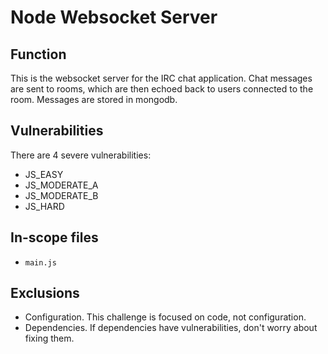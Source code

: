 # Node Websocket Server

## Function
This is the websocket server for the IRC chat application. Chat messages are sent to rooms, which are then echoed back to users connected to the room. Messages are stored in mongodb.

## Vulnerabilities
There are 4 severe vulnerabilities:
- JS_EASY
- JS_MODERATE_A
- JS_MODERATE_B
- JS_HARD

## In-scope files
- `main.js`

## Exclusions
- Configuration. This challenge is focused on code, not configuration.
- Dependencies. If dependencies have vulnerabilities, don't worry about fixing them.